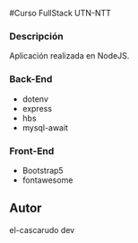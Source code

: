 #Curso FullStack UTN-NTT

### Descripción

Aplicación realizada en NodeJS.

### Back-End

 * dotenv
 * express
 * hbs
 * mysql-await

### Front-End

  * Bootstrap5
  * fontawesome

## Autor

  el-cascarudo dev